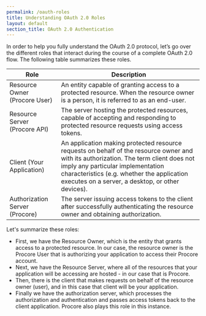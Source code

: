```yaml
---
permalink: /oauth-roles
title: Understanding OAuth 2.0 Roles
layout: default
section_title: OAuth 2.0 Authentication
---
```


In order to help you fully understand the OAuth 2.0 protocol, let’s go over the different roles that interact during the course of a complete OAuth 2.0 flow.
The following table summarizes these roles.

| Role                           |   Description                                                                                                                                                                                                                                                                |
| ------------------------------ | ---------------------------------------------------------------------------------------------------------------------------------------------------------------------------------------------------------------------------------------------------------------------------- |
| Resource Owner (Procore User)  | An entity capable of granting access to a protected resource. When the resource owner is a person, it is referred to as an end-user.                                                                                                                                         |
| Resource Server (Procore API)  | The server hosting the protected resources, capable of accepting and responding to protected resource requests using access tokens.                                                                                                                                          |
| Client (Your Application)      | An application making protected resource requests on behalf of the resource owner and with its authorization. The term client does not imply any particular implementation characteristics (e.g. whether the application executes on a server, a desktop, or other devices). |
| Authorization Server (Procore) | The server issuing access tokens to the client after successfully authenticating the resource owner and obtaining authorization.                                                                                                                                             |

Let's summarize these roles:

- First, we have the Resource Owner, which is the entity that grants access to a protected resource. In our case, the resource owner is the Procore User that is authorizing your application to access their Procore account.
- Next, we have the Resource Server, where all of the resources that your application will be accessing are hosted - in our case that is Procore.
- Then, there is the client that makes requests on behalf of the resource owner (user), and in this case that client will be your application.
- Finally we have the authorization server, which processes the authorization and authentication and passes access tokens back to the client application. Procore also plays this role in this instance.